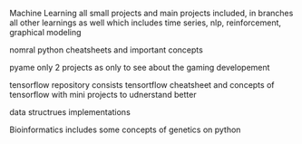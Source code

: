 Machine Learning all small projects and main projects included, in branches all other learnings as well which includes time series, nlp, reinforcement, graphical modeling


nomral python cheatsheets and important concepts


pyame only 2 projects as only to see about the gaming developement


tensorflow repository consists tensortflow cheatsheet and concepts of tensorflow with mini projects to udnerstand better


data structrues implementations 


Bioinformatics includes some concepts of genetics on python


